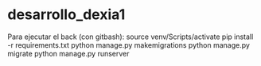 # desarrollo_dexia1
Para ejecutar el back (con gitbash):
source venv/Scripts/activate
pip install -r requirements.txt
python manage.py makemigrations
python manage.py migrate
python manage.py runserver

